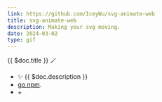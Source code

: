 ```yaml
---
link: https://github.com/IceyWu/svg-animate-web
title: svg-animate-web
description: Making your svg moving.
date: 2024-03-02
type: gif
---
```


{{ $doc.title }} 🪄

- ✨ {{ $doc.description }}
- [<span i-logos-npm-2></span> go npm](https://www.npmjs.com/package/svg-animate-web).
- <span i-logos-typescript-icon></span> + <span i-logos-rollupjs></span>
